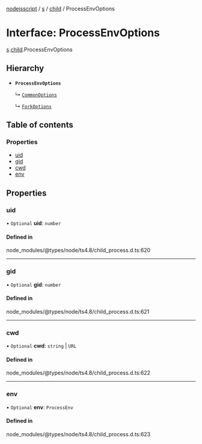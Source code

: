 [nodejsscript](../README.md) / [s](../modules/s.md) / [child](../modules/s.child.md) / ProcessEnvOptions

# Interface: ProcessEnvOptions

[s](../modules/s.md).[child](../modules/s.child.md).ProcessEnvOptions

## Hierarchy

- **`ProcessEnvOptions`**

  ↳ [`CommonOptions`](s.child.CommonOptions.md)

  ↳ [`ForkOptions`](s.child.ForkOptions.md)

## Table of contents

### Properties

- [uid](s.child.ProcessEnvOptions.md#uid)
- [gid](s.child.ProcessEnvOptions.md#gid)
- [cwd](s.child.ProcessEnvOptions.md#cwd)
- [env](s.child.ProcessEnvOptions.md#env)

## Properties

### uid

• `Optional` **uid**: `number`

#### Defined in

node_modules/@types/node/ts4.8/child_process.d.ts:620

___

### gid

• `Optional` **gid**: `number`

#### Defined in

node_modules/@types/node/ts4.8/child_process.d.ts:621

___

### cwd

• `Optional` **cwd**: `string` \| `URL`

#### Defined in

node_modules/@types/node/ts4.8/child_process.d.ts:622

___

### env

• `Optional` **env**: `ProcessEnv`

#### Defined in

node_modules/@types/node/ts4.8/child_process.d.ts:623
